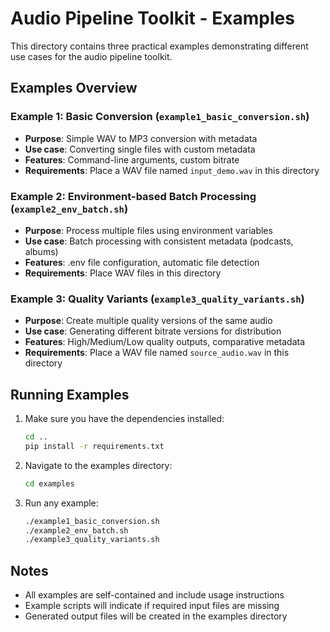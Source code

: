# Audio Pipeline Toolkit - Examples

This directory contains three practical examples demonstrating different use cases for the audio pipeline toolkit.

## Examples Overview

### Example 1: Basic Conversion (`example1_basic_conversion.sh`)
- **Purpose**: Simple WAV to MP3 conversion with metadata
- **Use case**: Converting single files with custom metadata
- **Features**: Command-line arguments, custom bitrate
- **Requirements**: Place a WAV file named `input_demo.wav` in this directory

### Example 2: Environment-based Batch Processing (`example2_env_batch.sh`)
- **Purpose**: Process multiple files using environment variables
- **Use case**: Batch processing with consistent metadata (podcasts, albums)
- **Features**: .env file configuration, automatic file detection
- **Requirements**: Place WAV files in this directory

### Example 3: Quality Variants (`example3_quality_variants.sh`)
- **Purpose**: Create multiple quality versions of the same audio
- **Use case**: Generating different bitrate versions for distribution
- **Features**: High/Medium/Low quality outputs, comparative metadata
- **Requirements**: Place a WAV file named `source_audio.wav` in this directory

## Running Examples

1. Make sure you have the dependencies installed:
   ```bash
   cd ..
   pip install -r requirements.txt
   ```

2. Navigate to the examples directory:
   ```bash
   cd examples
   ```

3. Run any example:
   ```bash
   ./example1_basic_conversion.sh
   ./example2_env_batch.sh  
   ./example3_quality_variants.sh
   ```

## Notes
- All examples are self-contained and include usage instructions
- Example scripts will indicate if required input files are missing
- Generated output files will be created in the examples directory